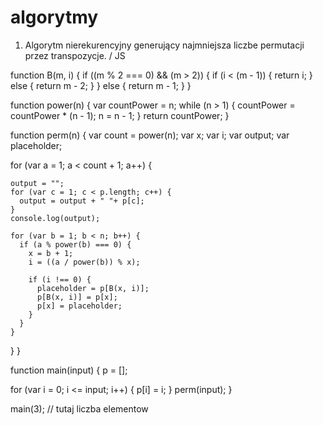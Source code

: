 # algorytmy

1. Algorytm nierekurencyjny generujący najmniejsza liczbe permutacji przez transpozycje. / JS

function B(m, i) {
  if ((m % 2 === 0) && (m > 2)) {
    if (i < (m - 1)) {
      return i;
    } else {
      return m - 2;
    }
  } else {
    return m - 1;
  }
}

function power(n) {
  var countPower = n;
  while (n > 1) {
    countPower = countPower * (n - 1);
    n = n - 1;
  }
  return countPower;
}

function perm(n) {
  var count = power(n);
  var x;
  var i;
  var output;
  var placeholder;

  for (var a = 1; a < count + 1; a++) {

    output = "";
    for (var c = 1; c < p.length; c++) {
      output = output + " "+ p[c];
    }
    console.log(output);

    for (var b = 1; b < n; b++) {
      if (a % power(b) === 0) {
        x = b + 1;
        i = ((a / power(b)) % x);

        if (i !== 0) {
          placeholder = p[B(x, i)];
          p[B(x, i)] = p[x];
          p[x] = placeholder;
        }
      }
    }
  }
}


function main(input) {
  p = [];

  for (var i = 0; i <= input; i++) {
    p[i] = i;
  }
  perm(input);
}

main(3); // tutaj liczba elementow
